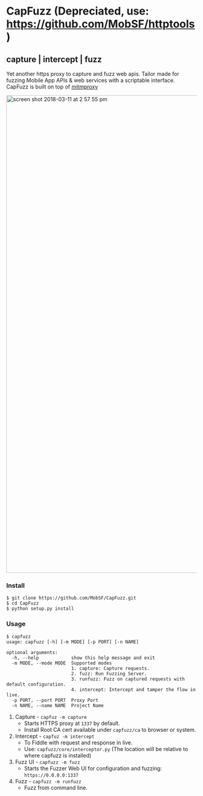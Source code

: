 # CapFuzz (Depreciated, use: https://github.com/MobSF/httptools) 
## capture | intercept | fuzz
Yet another https proxy to capture and fuzz web apis. Tailor made for fuzzing Mobile App APIs & web services with a scriptable interface. CapFuzz is built on top of [mitmproxy](https://mitmproxy.org/)

<img width="1261" alt="screen shot 2018-03-11 at 2 57 55 pm" src="https://user-images.githubusercontent.com/4301109/37251800-af620840-253c-11e8-89ed-ce3594e243e9.png">

### Install
```
$ git clone https://github.com/MobSF/CapFuzz.git
$ cd CapFuzz
$ python setup.py install
```

### Usage

```
$ capfuzz
usage: capfuzz [-h] [-m MODE] [-p PORT] [-n NAME]

optional arguments:
  -h, --help            show this help message and exit
  -m MODE, --mode MODE  Supported modes
                        1. capture: Capture requests.
                        2. fuzz: Run Fuzzing Server.
                        3. runfuzz: Fuzz on captured requests with default configuration.
                        4. intercept: Intercept and tamper the flow in live.
  -p PORT, --port PORT  Proxy Port
  -n NAME, --name NAME  Project Name
```

1. Capture - `capfuz -m capture`
   * Starts HTTPS proxy at `1337` by default.
   * Install Root CA cert available under `capfuzz/ca` to browser or system.
2. Intercept - `capfuz -m intercept`
   * To Fiddle with request and response in live.
   * Use: `capfuzz/core/interceptor.py` (The location will be relative to where capfuzz is installed)
3. Fuzz UI - `capfuzz -m fuzz`
   * Starts the Fuzzer Web UI for configuration and fuzzing: `https://0.0.0.0:1337`
4. Fuzz - `capfuzz -m runfuzz`
   * Fuzz from command line.

